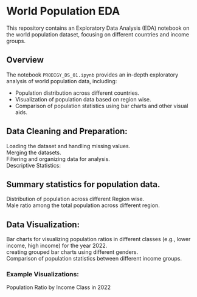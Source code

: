 # World Population EDA<BR> 

This repository contains an Exploratory Data Analysis (EDA) notebook on the world population dataset, focusing on different countries and income groups. <BR>

## Overview<br>

The notebook `PRODIGY_DS_01.ipynb` provides an in-depth exploratory analysis of world population data, including:<Br>
- Population distribution across different countries.<br>
- Visualization of population data based on region wise. <br>
- Comparison of population statistics using bar charts and other visual aids. <br>

## Data Cleaning and Preparation:<BR>

Loading the dataset and handling missing values.<Br>
Merging the datasets. <Br>
Filtering and organizing data for analysis.<Br>
Descriptive Statistics:<Br>

## Summary statistics for population data.<Br>
Distribution of population across different Region wise.<Br>
Male ratio among the total population across different region. <Br>

## Data Visualization:<Br>
Bar charts for visualizing population ratios in different classes (e.g., lower income, high income) for the year 2022.<Br>
creating grouped bar charts using different genders. <Br>
Comparison of population statistics between different income groups.<Br>
### Example Visualizations:<Br>
Population Ratio by Income Class in 2022<Br>
